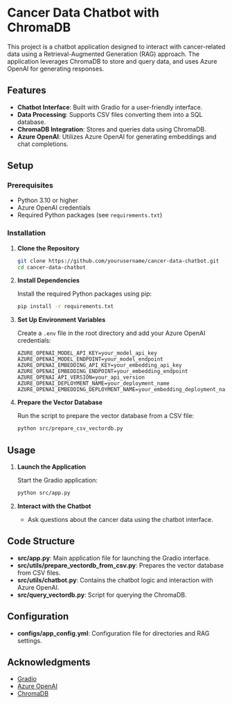 # Cancer Data Chatbot with ChromaDB

This project is a chatbot application designed to interact with cancer-related data using a Retrieval-Augmented Generation (RAG) approach. The application leverages ChromaDB to store and query data, and uses Azure OpenAI for generating responses.

## Features

- **Chatbot Interface**: Built with Gradio for a user-friendly interface.
- **Data Processing**: Supports CSV files converting them into a SQL database.
- **ChromaDB Integration**: Stores and queries data using ChromaDB.
- **Azure OpenAI**: Utilizes Azure OpenAI for generating embeddings and chat completions.

## Setup

### Prerequisites

- Python 3.10 or higher
- Azure OpenAI credentials
- Required Python packages (see `requirements.txt`)

### Installation

1. **Clone the Repository**

   ```bash
   git clone https://github.com/yourusername/cancer-data-chatbot.git
   cd cancer-data-chatbot
   ```

2. **Install Dependencies**

   Install the required Python packages using pip:

   ```bash
   pip install -r requirements.txt
   ```

3. **Set Up Environment Variables**

   Create a `.env` file in the root directory and add your Azure OpenAI credentials:

   ```plaintext
   AZURE_OPENAI_MODEL_API_KEY=your_model_api_key
   AZURE_OPENAI_MODEL_ENDPOINT=your_model_endpoint
   AZURE_OPENAI_EMBEDDING_API_KEY=your_embedding_api_key
   AZURE_OPENAI_EMBEDDING_ENDPOINT=your_embedding_endpoint
   AZURE_OPENAI_API_VERSION=your_api_version
   AZURE_OPENAI_DEPLOYMENT_NAME=your_deployment_name
   AZURE_OPENAI_EMBEDDING_DEPLOYMENT_NAME=your_embedding_deployment_name
   ```

4. **Prepare the Vector Database**

   Run the script to prepare the vector database from a CSV file:

   ```bash
   python src/prepare_csv_vectordb.py
   ```

## Usage

1. **Launch the Application**

   Start the Gradio application:

   ```bash
   python src/app.py
   ```

2. **Interact with the Chatbot**

   - Ask questions about the cancer data using the chatbot interface.

## Code Structure

- **src/app.py**: Main application file for launching the Gradio interface.
- **src/utils/prepare_vectordb_from_csv.py**: Prepares the vector database from CSV files.
- **src/utils/chatbot.py**: Contains the chatbot logic and interaction with Azure OpenAI.
- **src/query_vectordb.py**: Script for querying the ChromaDB.

## Configuration

- **configs/app_config.yml**: Configuration file for directories and RAG settings.


## Acknowledgments

- [Gradio](https://gradio.app/)
- [Azure OpenAI](https://azure.microsoft.com/en-us/services/cognitive-services/openai-service/)
- [ChromaDB](https://chromadb.com/)
